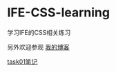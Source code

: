 # IFE-CSS-learning
学习IFE的CSS相关练习

另外欢迎参观 [我的博客](https://alexzhong22c.github.io/) 



[task01笔记](https://github.com/AlexZhong22c/IFE-CSS-learning/blob/master/task01笔记.md)